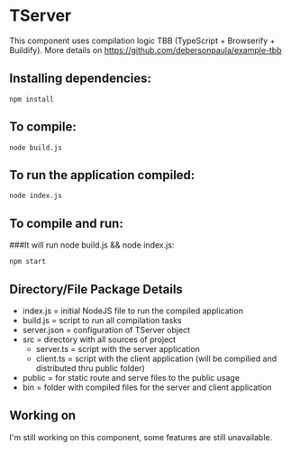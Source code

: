 # TServer

This component uses compilation logic TBB (TypeScript + Browserify + Buildify).
More details on https://github.com/debersonpaula/example-tbb

## Installing dependencies:
`npm install`

## To compile:
`node build.js`

## To run the application compiled:
`node index.js`

## To compile and run:
###It will run node build.js && node index.js:

`npm start`


## Directory/File Package Details
 - index.js = initial NodeJS file to run the compiled application
 - build.js = script to run all compilation tasks
 - server.json = configuration of TServer object
 - src = directory with all sources of project
    - server.ts = script with the server application
    - client.ts = script with the client application (will be compilied and distributed thru public folder)
 - public = for static route and serve files to the public usage
 - bin = folder with compiled files for the server and client application


## Working on

 I'm still working on this component, some features are still unavailable.